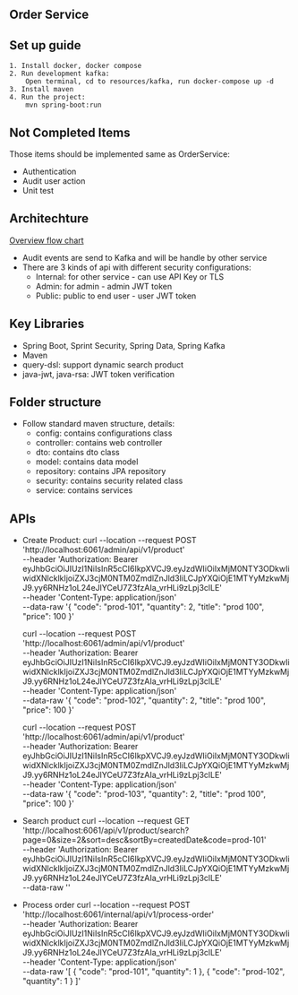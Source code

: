## Order Service

## Set up guide
    1. Install docker, docker compose
    2. Run development kafka:
        Open terminal, cd to resources/kafka, run docker-compose up -d
    3. Install maven
    4. Run the project:
        mvn spring-boot:run

## Not Completed Items
Those items should be implemented same as OrderService:
- Authentication
- Audit user action
- Unit test

## Architechture
[Overview flow chart](https://viewer.diagrams.net/?highlight=0000ff&nav=1&title=demo-e-commerce#R1Vpdc5s4FP01fmwHEF9%2BdJzE7XY7ccdt0vZlRwHZaI0RK0Qw%2B%2BtXmA%2BDhAP22Nj7FHQRAp17zrmSnBGYbrYzCkPvK3GRP9IUdzsC9yNNUw1D53%2BySJpHLNvIAyuK3aLTPrDA%2F6IiqBTRGLsoanRkhPgMh82gQ4IAOawRg5SSpNltSfzmW0O4QlJg4UBfjr5gl3l51NasffwTwiuvfLNqjvM7G1h2LmYSedAlSS0EHkZgSglh%2BdVmO0V%2BBl6JS%2F7c44G71YdRFLA%2BD%2FylacHfM%2FBPMo%2FtpfW8TKPA%2BFCM8gb9uJhw8bEsLRFIPMzQIoRO1k54lkfgzmMbn7dUfgmjMMd9ibeIv%2BpO%2Fq7yJYgytK2Fiu%2BcIbJBjKa8S3kXFJilJRkK0iT7FIxLXL0a%2FFUQFmlfVWPvkeEXBTjtQP3%2B8mrgaWTNX8YMq1%2FXIBmzD5oE1I8IUQksnuQwu4w3%2FsRhhHI8smljTqg%2F4Svy5yTCDJOAd3kljJFNrcPEx6vsBiMCxCRmPg7QtKK4ciaYzSbM2liRYAYtKJuXAtmQQJ7MP%2FPADDKUwFRCmw%2FJfYA37q5A0gqtEj1bRs9uQc%2B%2BFHqmhN4TdTOOKgtE3zCHRsSPkjhwMzx2jOrA8AyQ6XY34dQ2XV%2BMcZaE2SOf%2Fysh63fAUgcBSxPAUvUBwQIv%2Flvy6fucfDMIw5N79ZndtXjgDDEemFLkYj5RDH1ZooE7ycowbzk%2BjCLs9ASKQbpCrDt1yG0UcBnOGlxGC1pljCIfMvzWLPttEBZvmBMcsJqXCtkCipCFiMTUQcVT9TItDKQJta%2F6wHKgHBhpoF1Gq2mfnmRdSvIXuFzD2%2FJeS72e97aiJleuo5WAtpj9zKz4o1G0fjVa99vCp3eNtNaYI4r5NLjVdywNcg52r3I6tWfclvaESgxEB%2BytPV0YSB1We3IFdyjiax8eI3kpP5e7djLB6MkE86aYAEQXFs2zLxN00GHnF2aCvC6BsYvZyaaiHmEpB0kjJLkHi8xrksFUOtTclwyWYjcHEneZB8jAM5NtWqpuYdYhugRdbIkuc0rc2GE3vPjXr76eHUuohZQ4KIqu4Lem7LfvZfpW%2FNYScnqy32rCQAP7bWkNNS74OMo%2BMCyFdPJyzgR2zX3Vj4oKBlzStRTy%2FwOxRLMYn6mQV64zFLHkE9bhKjknC01zEmo56bJA%2FuTYrAL7h3etxtMnEfE9gnUSUb8pIpoif8QtZF8imiKjwcBEBBIRJzHzsmMbB%2B6OpG9nqWCI5%2F9XXyqo8rHIw9bxYLDKNmdPkCO5IzdZo2D3Nxsw4LIJsjOxMn6s5Cv5NqVrGR3KPZiCTvGVLLkR9VX7N%2FHA%2BOgyIOwFtMuVAcwe%2F%2Fi8SH%2F8si1XDdbPj8mT2fI72ySvAufUnCSwFg4c1Jzd48egi2muFTNNwmyQotkqgNNKni6r7jA7rqUx69C%2B7FiN2eKZiSjWkzXGm%2FvfyfPu%2B%2F82AA%2F%2FAQ%3D%3D)

- Audit events are send to Kafka and will be handle by other service
- There are 3 kinds of api with different security configurations:
    - Internal: for other service - can use API Key or TLS
    - Admin: for admin - admin JWT token
    - Public: public to end user - user JWT token

## Key Libraries
- Spring Boot, Sprint Security, Spring Data, Spring Kafka
- Maven
- query-dsl: support dynamic search product
- java-jwt, java-rsa: JWT token verification

## Folder structure

- Follow standard maven structure, details:
    - config: contains configurations class
    - controller: contains web controller
    - dto: contains dto class
    - model: contains data model
    - repository: contains JPA repository
    - security: contains security related class
    - service: contains services

## APIs
- Create Product:
    curl --location --request POST 'http://localhost:6061/admin/api/v1/product' \
    --header 'Authorization: Bearer eyJhbGciOiJIUzI1NiIsInR5cCI6IkpXVCJ9.eyJzdWIiOiIxMjM0NTY3ODkwIiwidXNlcklkIjoiZXJ3cjM0NTM0ZmdlZnJld3IiLCJpYXQiOjE1MTYyMzkwMjJ9.yy6RNHz1oL24eJlYCeU7Z3fzAIa_vrHLi9zLpj3clLE' \
    --header 'Content-Type: application/json' \
    --data-raw '{
        "code": "prod-101",
        "quantity": 2,
        "title": "prod 100",
        "price": 100
    }'
    
    curl --location --request POST 'http://localhost:6061/admin/api/v1/product' \
        --header 'Authorization: Bearer eyJhbGciOiJIUzI1NiIsInR5cCI6IkpXVCJ9.eyJzdWIiOiIxMjM0NTY3ODkwIiwidXNlcklkIjoiZXJ3cjM0NTM0ZmdlZnJld3IiLCJpYXQiOjE1MTYyMzkwMjJ9.yy6RNHz1oL24eJlYCeU7Z3fzAIa_vrHLi9zLpj3clLE' \
        --header 'Content-Type: application/json' \
        --data-raw '{
            "code": "prod-102",
            "quantity": 2,
            "title": "prod 100",
            "price": 100
        }'
    
     curl --location --request POST 'http://localhost:6061/admin/api/v1/product' \
            --header 'Authorization: Bearer eyJhbGciOiJIUzI1NiIsInR5cCI6IkpXVCJ9.eyJzdWIiOiIxMjM0NTY3ODkwIiwidXNlcklkIjoiZXJ3cjM0NTM0ZmdlZnJld3IiLCJpYXQiOjE1MTYyMzkwMjJ9.yy6RNHz1oL24eJlYCeU7Z3fzAIa_vrHLi9zLpj3clLE' \
            --header 'Content-Type: application/json' \
            --data-raw '{
                "code": "prod-103",
                "quantity": 2,
                "title": "prod 100",
                "price": 100
            }'

- Search product
    curl --location --request GET 'http://localhost:6061/api/v1/product/search?page=0&size=2&sort=desc&sortBy=createdDate&code=prod-101' \
    --header 'Authorization: Bearer eyJhbGciOiJIUzI1NiIsInR5cCI6IkpXVCJ9.eyJzdWIiOiIxMjM0NTY3ODkwIiwidXNlcklkIjoiZXJ3cjM0NTM0ZmdlZnJld3IiLCJpYXQiOjE1MTYyMzkwMjJ9.yy6RNHz1oL24eJlYCeU7Z3fzAIa_vrHLi9zLpj3clLE' \
    --data-raw ''
    
- Process order
    curl --location --request POST 'http://localhost:6061/internal/api/v1/process-order' \
    --header 'Authorization: Bearer eyJhbGciOiJIUzI1NiIsInR5cCI6IkpXVCJ9.eyJzdWIiOiIxMjM0NTY3ODkwIiwidXNlcklkIjoiZXJ3cjM0NTM0ZmdlZnJld3IiLCJpYXQiOjE1MTYyMzkwMjJ9.yy6RNHz1oL24eJlYCeU7Z3fzAIa_vrHLi9zLpj3clLE' \
    --header 'Content-Type: application/json' \
    --data-raw '[
        {
            "code": "prod-101",
            "quantity": 1
        },
         {
            "code": "prod-102",
            "quantity": 1
        }
    ]'